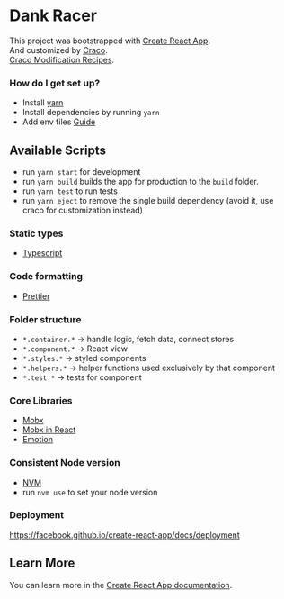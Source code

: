 # Dank Racer

This project was bootstrapped with [Create React App](https://github.com/facebook/create-react-app).\
And customized by [Craco](https://github.com/sharegate/craco).\
[Craco Modification Recipes](https://github.com/gsoft-inc/craco/tree/master/recipes).

### How do I get set up?

- Install [yarn](https://yarnpkg.com/lang/en/)
- Install dependencies by running `yarn`
- Add env files [Guide](https://create-react-app.dev/docs/adding-custom-environment-variables/#what-other-env-files-can-be-used)

## Available Scripts

- run `yarn start` for development
- run `yarn build` builds the app for production to the `build` folder.
- run `yarn test` to run tests
- run `yarn eject` to remove the single build dependency (avoid it, use craco for customization instead)

### Static types

- [Typescript](https://www.typescriptlang.org/)

### Code formatting

- [Prettier](https://github.com/prettier/prettier)

### Folder structure

- `*.container.*` -> handle logic, fetch data, connect stores
- `*.component.*` -> React view
- `*.styles.*` -> styled components
- `*.helpers.*` -> helper functions used exclusively by that component
- `*.test.*` -> tests for component

### Core Libraries

- [Mobx](https://mobx.js.org/intro/concepts.html)
- [Mobx in React](https://mobx-react.js.org/)
- [Emotion](https://emotion.sh/docs/introduction)

### Consistent Node version

- [NVM](https://github.com/creationix/nvm)
- run `nvm use` to set your node version

### Deployment

https://facebook.github.io/create-react-app/docs/deployment

## Learn More

You can learn more in the [Create React App documentation](https://facebook.github.io/create-react-app/docs/getting-started).
